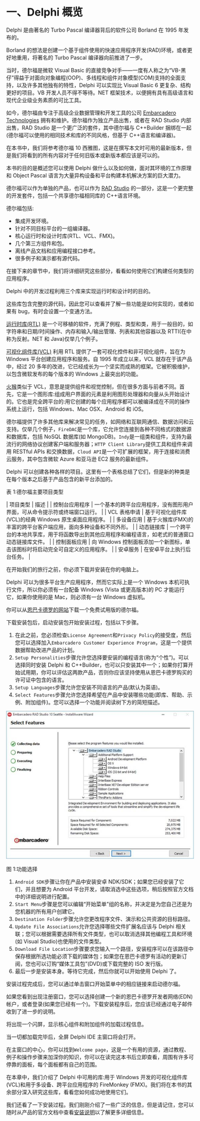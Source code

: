 # 一、Delphi 概览

Delphi 是由著名的 Turbo Pascal 编译器背后的软件公司 Borland 在 1995 年发布的。

Borland 的想法是创建一个基于组件使用的快速应用程序开发(RAD)环境，或者更好地重用，将著名的 Turbo Pascal 编译器向前推进了一步。

当时，德尔福是微软 Visual Basic 的直接竞争对手——一度有人称之为“VB-黑仔”得益于对面向对象编程(OOP)、多线程和组件对象模型(COM)支持的全面支持，以及许多其他独有的特性，Delphi 可以实现比 Visual Basic 6 更复杂、结构更好的项目。VB 开发人员不得不等待。NET 框架技术，以便拥有具有高级语言和现代企业级业务素质的可比工具。

如今，德尔福由专注于高级企业数据管理和开发工具的公司 [Embarcadero Technologies](http://www.embarcadero.com) 拥有和维护。德尔福作为独立产品出售，或者在 RAD Studio 内部出售，RAD Studio 是一个更广泛的套件，其中德尔福与 C++Builder 捆绑在一起(德尔福可以使用的相同技术和库的不同风格，但基于 C++语言和编译器)。

在本书中，我们将参考德尔福 10 西雅图，这是在撰写本文时可用的最新版本，但是我们将看到的所有内容对于任何旧版本或新版本都应该是可以的。

本书的目的是概述您可以使用 Delphi 做什么以及如何做，面对其环境的工作原理和 Object Pascal 语言为大量异构设备和平台构建本机解决方案的巨大潜力。

德尔福可以作为单独的产品，也可以作为 [RAD Studio](http://www.embarcadero.com/products/rad-studio) 的一部分，这是一个更完整的开发套件，包括一个共享德尔福相同库的 C++语言环境。

德尔福包括:

*   集成开发环境。
*   针对不同目标平台的一组编译器。
*   核心运行时和设计时库(RTL、VCL、FMX)。
*   几个第三方组件和包。
*   离线产品文档和应用编程接口参考。
*   很多例子和演示都有源代码。

在接下来的章节中，我们将详细研究这些部分，看看如何使用它们构建任何类型的应用程序。

Delphi 中的开发过程利用三个库来实现运行时和设计时的目的。

这些库包含完整的源代码，因此您可以查看并了解一些功能是如何实现的，或者如果有 bug，有时会设置一个变通方法。

[运行时库(RTL)](http://docwiki.embarcadero.com/RADStudio/Seattle/en/Using_the_RTL_(Run-Time_Library)) 是一个可移植的软件，充满了例程、类型和类，用于一般目的，如字符串和日期/时间操作、内存和输入/输出管理、列表和其他容器以及 RTTI(在中称为反射。NET 和 Java)仅举几个例子。

[可视化组件库(VCL)](http://docwiki.embarcadero.com/RADStudio/Seattle/en/Introducing_the_Visual_Component_Library_(VCL)) 利用 RTL 提供了一套可视化控件和非可视化组件，旨在为 Windows 平台创建应用程序和服务。自 1995 年成立以来，VCL 就存在于该产品中，经过 20 多年的改进，它已经成长为一个坚实而成熟的框架。它被积极维护，以包含微软发布的每个版本的 Windows 上最突出的功能。

[火猴](http://www.embarcadero.com/products/rad-studio/firemonkey)类似于 VCL，意思是提供组件和视觉控制，但在很多方面与前者不同。首先，它是一个图形库:组成用户界面的元素是利用图形处理器和向量从头开始设计的。它也是完全跨平台的:用它创建的每个应用程序都可以被编译成在不同的操作系统上运行，包括 Windows、Mac OSX、Android 和 iOS。

德尔福提供了许多其他库来解决常见的任务，如网络和互联网通信、数据访问和云支持。仅举几个例子，`FireDAC`是一个库，它允许您连接到各种不同格式的数据源和数据库，包括 NoSQL 数据库(如 MongoDB)。`Indy`是一组类和组件，支持为最流行的网络协议创建客户端和服务器；`HTTP Client Library`提供工具和组件来调用 RESTful APIs 和交换数据，`Cloud API`是一个可扩展的框架，用于连接和消费云服务，其中包含微软 Azure 和亚马逊 EC2 服务的最新组件。

Delphi 可以创建各种各样的项目。这里有一个表格总结了它们，但是新的种类是在每个版本之后基于产品包含的新平台添加的。

表 1:德尔福主要项目类型

| 项目类型 | 描述 |
| 控制台应用程序 | 一个基本的跨平台应用程序，没有图形用户界面，可从命令提示符或终端窗口运行。 |
| VCL 表格申请 | 基于可视化组件库(VCL)的经典 Windows 原生桌面应用程序。 |
| 多设备应用 | 基于火猴库(FMX)的丰富的跨平台客户端应用，面向多种设备和不同外形。 |
| 动态链接库 | 一个跨平台的本地共享库，用于将函数导出到其他应用程序和编程语言，如老式的普通窗口动态链接库文件。 |
| 控制面板应用 | 向 Windows 控制面板添加一个新图标，单击该图标时将启动完全可自定义的应用程序。 |
| 安卓服务 | 在安卓平台上执行后台任务。 |

在开始我们的旅行之前，你必须下载并安装在你的电脑上。

Delphi 可以为很多平台生产应用程序，然而它实际上是一个 Windows 本机可执行文件，所以你必须有一台配备 Windows (Vista 或更高版本)的 PC 才能运行它，如果你使用的是 Mac，则必须有一台 Windows 虚拟机。

你可以从[恩巴卡德罗的网站](http://www.embarcadero.com/products/delphi)下载一个免费试用版的德尔福。

下载安装包后，启动安装包开始安装过程，包括以下步骤。

1.  在此之前，您必须检查`License Agreement`和`Privacy Policy`的接受度，然后您可以选择加入`Embarcadero Customer Experience Program`，这是一个提供数据帮助改进产品的计划。
2.  `Setup Personalities`步骤允许您选择要安装的编程语言(称为“个性”)。可以选择同时安装 Delphi 和 C++Builder，也可以只安装其中一个；如果你打算开始试用期，你可以评估这两款产品，否则你应该坚持使用从恩巴卡德罗购买的许可证中包含的语言。
3.  `Setup Languages`步骤允许您安装不同语言的产品(默认为英语)。
4.  `Select Features`步骤允许您选择希望在产品中安装哪些功能(即库、帮助、示例、附加组件)。您可以选择一个功能并阅读树下方的简短描述。

![](img/00003.jpeg)

图 1:功能选择

1.  `Android SDK`步骤让你在产品中安装安卓 NDK/SDK；如果您已经安装了它们，并且想要为 Android 平台开发，请取消选中这些选项，稍后按照官方文档中的详细说明进行配置。
2.  `Start Menu`步骤是您可以编辑“开始菜单”组的名称，并决定是为您自己还是为您机器的所有用户创建它。
3.  `Destination Folder`步骤允许您更改程序文件、演示和公共资源的目标路径。
4.  `Update File Associations`允许您选择哪些文件扩展名应该与 Delphi 相关联；您可以根据需要选择所有文件类型，也可以取消选择其他编程工具和环境(如 Visual Studio)也使用的文件类型。
5.  `Download File Location`步骤要求您输入一个路径，安装程序可以在该路径中保存根据所选功能必须下载的媒体包；如果您在恩巴卡德罗有活动的更新订阅，您也可以订购“媒体工具包”(DVD)或下载完整的 ISO 发行版。
6.  最后一步是安装本身。等待它完成，然后你就可以开始使用 Delphi 了。

安装过程完成后，您可以通过单击窗口开始菜单中的相应链接来启动德尔福。

如果您看到出现注册窗口，您可以选择创建一个新的恩巴卡德罗开发者网络(EDN)帐户，或者登录(如果您已经有一个)。下载安装程序后，您应该已经通过电子邮件收到了进一步的说明。

将出现一个闪屏，显示核心组件和附加组件的加载过程信息。

当一切都加载完毕后，全屏 Delphi IDE 主窗口将会打开。

在主窗口的中心，你可以找到`Welcome page`，这是一个有用的资源，通过教程、例子和操作步骤来加深你的知识，你可以在读完这本书后立即查看，周围有许多可停靠的面板，每个面板都有自己的范围。

在本章中，我们介绍了 Delphi 中可用的库:用于 Windows 开发的可视化组件库(VCL)和用于多设备、跨平台应用程序的 FireMonkey (FMX)。我们将在本书的其余部分深入研究这些库，看看您如何成功地使用它们。

我们还看了一下安装过程。我们刚刚介绍了一些广泛的信息，但是请记住，您可以随时从产品的官方文档中查看[安装说明](http://docwiki.embarcadero.com/RADStudio/Seattle/en/Installation_Notes)以了解更多详细信息。